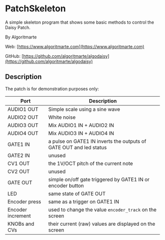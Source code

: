 # PatchSkeleton

A simple skeleton program that shows some basic methods to control the Daisy Patch.

By Algoritmarte

Web: [https://www.algoritmarte.com](https://www.algoritmarte.com)

GitHub: [https://github.com/algoritmarte/algodaisy](https://github.com/algoritmarte/algodaisy) 

## Description

The patch is for demonstration purposes only:


| Port             | Description |
|------------------|-------------|
|AUDIO1 OUT        | Simple scale using a sine wave |
|AUDIO2 OUT        | White noise |
|AUDIO3 OUT        | Mix AUDIO1 IN + AUDIO2 IN |
|AUDIO4 OUT        | Mix AUDIO3 IN + AUDIO4 IN |
|GATE1 IN          | a pulse on GATE1 IN inverts the outputs of GATE OUT and led status |
|GATE2 IN          | unused |
|CV1 OUT           | the 1V/OCT pitch of the current note |
|CV2 OUT           | unused |
|GATE OUT          | simple on/off gate triggered by GATE1 IN or encoder button |
|LED               | same state of GATE OUT |
|Encoder press     | same as a trigger on GATE1 IN |
|Encoder increment | used to change the value `encoder_track` on the screen |
|KNOBs and CVs     | their current (raw) values are displayed on the screen |

